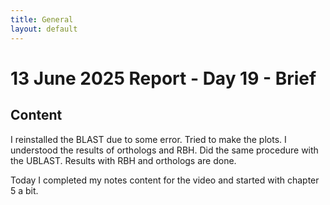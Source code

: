 ```yaml
---
title: General
layout: default
---
```


# 13 June 2025 Report - Day 19 - Brief

## Content

I reinstalled the BLAST due to some error. Tried to make the plots. I understood the results of orthologs and RBH. Did the same procedure with the UBLAST. Results with RBH and orthologs are done. 

Today I completed my notes content for the video and started with chapter 5 a bit. 